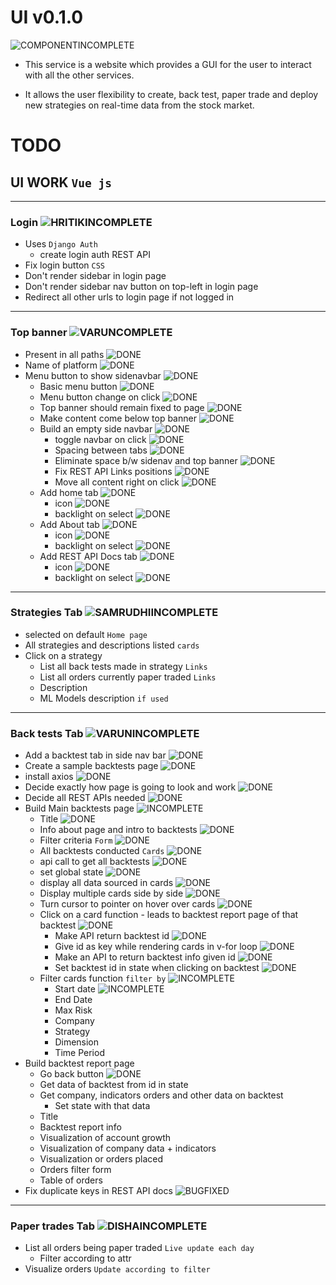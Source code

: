 # UI v0.1.0

![COMPONENTINCOMPLETE]

- This service is a website which provides a GUI for the user to interact with all the other services.

- It allows the user flexibility to create, back test, paper trade and deploy new strategies on real-time data from the stock market.

# TODO

## UI WORK `Vue js`

---

### Login ![HRITIKINCOMPLETE]

- Uses `Django Auth`
  - create login auth REST API
- Fix login button `CSS`
- Don't render sidebar in login page
- Don't render sidebar nav button on top-left in login page
- Redirect all other urls to login page if not logged in

---

### Top banner ![VARUNCOMPLETE]

- Present in all paths ![DONE]
- Name of platform ![DONE]
- Menu button to show sidenavbar ![DONE]
  - Basic menu button ![DONE]
  - Menu button change on click ![DONE]
  - Top banner should remain fixed to page ![DONE]
  - Make content come below top banner ![DONE]
  - Build an empty side navbar ![DONE]
    - toggle navbar on click ![DONE]
    - Spacing between tabs ![DONE]
    - Eliminate space b/w sidenav and top banner ![DONE]
    - Fix REST API Links positions ![DONE]
    - Move all content right on click ![DONE]
  - Add home tab ![DONE]
    - icon ![DONE]
    - backlight on select ![DONE]
  - Add About tab ![DONE]
    - icon ![DONE]
    - backlight on select ![DONE]
  - Add REST API Docs tab ![DONE]
    - icon ![DONE]
    - backlight on select ![DONE]

---

### Strategies Tab ![SAMRUDHIINCOMPLETE]

- selected on default `Home page`
- All strategies and descriptions listed `cards`
- Click on a strategy
  - List all back tests made in strategy `Links`
  - List all orders currently paper traded `Links`
  <!-- - Visualizations `Update each min` `Toggle b/w companies`
    - Company data
    - Indicators
    - Live orders
    - Visualization of past orders of strategy
    - Visualization of model predictions `if any` -->
  - Description
  - ML Models description `if used`

---

### Back tests Tab ![VARUNINCOMPLETE]

- Add a backtest tab in side nav bar ![DONE]
- Create a sample backtests page ![DONE]
- install axios ![DONE]
- Decide exactly how page is going to look and work ![DONE]
- Decide all REST APIs needed ![DONE]
- Build Main backtests page ![INCOMPLETE]
  - Title ![DONE]
  - Info about page and intro to backtests ![DONE]
  - Filter criteria `Form` ![DONE]
  - All backtests conducted `Cards` ![DONE]
  - api call to get all backtests ![DONE]
  - set global state ![DONE]
  - display all data sourced in cards ![DONE]
  - Display multiple cards side by side ![DONE]
  - Turn cursor to pointer on hover over cards ![DONE]
  - Click on a card function - leads to backtest report page of that backtest ![DONE]
    - Make API return backtest id ![DONE]
	- Give id as key while rendering cards in v-for loop ![DONE]
    - Make an API to return backtest info given id ![DONE]
    - Set backtest id in state when clicking on backtest ![DONE]
  - Filter cards function `filter by` ![INCOMPLETE]
    - Start date ![INCOMPLETE]
    - End Date
    - Max Risk
    - Company
    - Strategy
    - Dimension
    - Time Period
- Build backtest report page
  - Go back button ![DONE]
  - Get data of backtest from id in state
  - Get company, indicators orders and other data on backtest
    - Set state with that data
  - Title
  - Backtest report info
  - Visualization of account growth
  - Visualization of company data + indicators
  - Visualization or orders placed
  - Orders filter form
  - Table of orders
- Fix duplicate keys in REST API docs ![BUGFIXED]

---

### Paper trades Tab ![DISHAINCOMPLETE]

- List all orders being paper traded `Live update each day`
  - Filter according to attr
- Visualize orders `Update according to filter`

[done]: https://img.shields.io/badge/DONE-brightgreen
[incomplete]: https://img.shields.io/badge/INCOMPLETE-red
[varunincomplete]: https://img.shields.io/badge/VARUN-INCOMPLETE-red
[varuncomplete]: https://img.shields.io/badge/VARUN-COMPLETE-brightgreen
[dishaincomplete]: https://img.shields.io/badge/DISHA-INCOMPLETE-red
[dishacomplete]: https://img.shields.io/badge/DISHA-COMPLETE-brightgreen
[samrudhiincomplete]: https://img.shields.io/badge/SAMRUDHI-INCOMPLETE-red
[samrudhicomplete]: https://img.shields.io/badge/SAMRUDHI-COMPLETE-brightgreen
[hritikincomplete]: https://img.shields.io/badge/HRITIK-INCOMPLETE-red
[hritikcomplete]: https://img.shields.io/badge/HRITIK-COMPLETE-brightgreen
[bug]: https://img.shields.io/badge/BUG-red
[bugfixed]: https://img.shields.io/badge/BUG-FIXED-brightgreen
[featureincomplete]: https://img.shields.io/badge/FEATURE-INCOMPLETE-red
[featurecomplete]: https://img.shields.io/badge/FEATURE-COMPLETE-brightgreen
[componentincomplete]: https://img.shields.io/badge/COMPONENT-INCOMPLETE-red
[componentcomplete]: https://img.shields.io/badge/COMPONENT-COMPLETE-brightgreen
[meetingincomplete]: https://img.shields.io/badge/MEETING-INCOMPLETE-red
[docincomplete]: https://img.shields.io/badge/DOC-INCOMPLETE-red
[doccomplete]: https://img.shields.io/badge/DOC-COMPLETE-brightgreen
